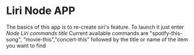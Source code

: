 # Liri Node APP

The basics of this app is to re-create siri's feature.
To launch it just enter _Node Liri commands title_
Current available commands are "spotify-this-song", "movie-this","concert-this" followed by the title or name of the item you want to find
